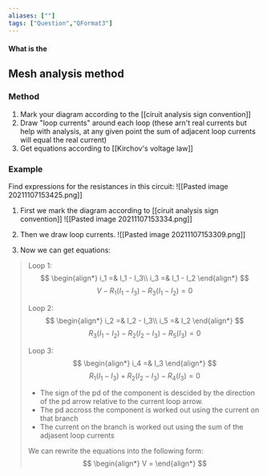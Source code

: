```yaml
---
aliases: [""]
tags: ["Question","QFormat3"]
---
```


#### What is the
## Mesh analysis method

### Method

1) Mark your diagram according to the [[ciruit analysis sign convention]]
2) Draw "loop currents" around each loop (these arn't real currents but help with analysis, at any given point the sum of adjacent loop currents will equal the real current)
3) Get equations according to [[Kirchov's voltage law]]

### Example
Find expressions for the resistances in this circuit:
![[Pasted image 20211107153425.png]]

1) First we mark the diagram according to [[ciruit analysis sign convention]]
![[Pasted image 20211107153334.png]]

2) Then we draw loop currents.
![[Pasted image 20211107153309.png]]

3) Now we can get equations:
> Loop 1:
> $$ \begin{align*}
i_1 =& I_1 - I_3\\
i_3 =& I_1 - I_2
\end{align*} $$
> $$ V - R_1(I_1-I_3) - R_3 (I_1-I_2) = 0$$
> 
> Loop 2:
> $$ \begin{align*}
i_2 =& I_2 - I_3\\
i_5 =& I_2
\end{align*} $$
> $$ R_3(I_1-I_2) - R_2(I_2-I_3) - R_5 (I_3) = 0$$
> 
> Loop 3:
> $$ \begin{align*}
i_4 =& I_3
\end{align*} $$
> $$ R_1(I_1-I_3) + R_2(I_2-I_3) - R_4 (I_3) = 0$$
>
> - The sign of the pd of the component is descided by the direction of the pd arrow relative to the current loop arrow.
> - The pd accross the component is worked out using the current on that branch
> - The current on the branch is worked out using the sum of the adjasent loop currents
> 
> We can rewrite the equations into the following form:
> $$
\begin{align*}
V = 
\end{align*}
$$

